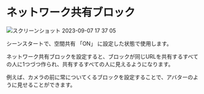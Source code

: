 # ネットワーク共有ブロック

![スクリーンショット 2023-09-07 17 37 05](https://github.com/levelenter/blockvrock_doc/assets/43167728/a14888cf-d1b8-4217-8965-00a93b6de7a0)

シーンスタートで、空間共有 「ON」 に設定した状態で使用します。

ネットワーク共有ブロックを設定すると、ブロックが同じURLを共有するすべての人に1つづつ作られ、共有するすべての人に見えるようになります。

例えば、カメラの前に常についてくるブロックを設定することで、アバターのように見せることができます。
